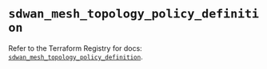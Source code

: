 # `sdwan_mesh_topology_policy_definition`

Refer to the Terraform Registry for docs: [`sdwan_mesh_topology_policy_definition`](https://registry.terraform.io/providers/ciscodevnet/sdwan/0.8.0/docs/resources/mesh_topology_policy_definition).
